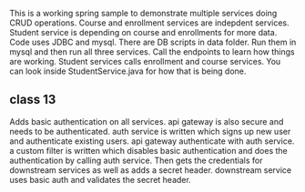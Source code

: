 This is a working spring sample to demonstrate multiple services doing CRUD operations.
Course and enrollment services are indepdent services. Student service is depending on course and enrollments for more data.
Code uses JDBC and mysql.
There are DB scripts in data folder. Run them in mysql and then run all three services. Call the endpoints to learn how things are working.
Student services calls enrollment and course services. You can look inside StudentService.java for how that is being done.


## class 13
Adds basic authentication on all services.
api gateway is also secure and needs to be authenticated.
auth service is written which signs up new user and authenticate existing users.
api gateway authenticate with auth service. a custom filter is written which disables basic authentication and does the authentication by calling auth service.
Then gets the credentials for downstream services as well as adds a secret header.
downstream service uses basic auth and validates the secret header.